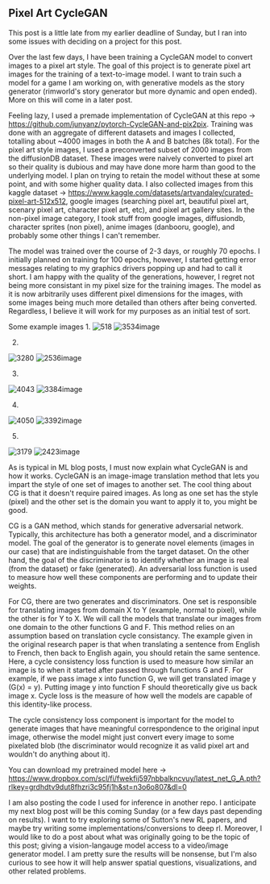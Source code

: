 ## Pixel Art CycleGAN

This post is a little late from my earlier deadline of Sunday, but I ran into some issues with deciding on a project for this post. 

Over the last few days, I have been training a CycleGAN model to convert images to a pixel art style. The goal of this project is to generate pixel art images for the training of a text-to-image model. I want to train such a model for a game I am working on, with generative models as the story generator (rimworld's story generator but more dynamic and open ended). More on this will come in a later post.

Feeling lazy, I used a premade implementation of CycleGAN at this repo -> https://github.com/junyanz/pytorch-CycleGAN-and-pix2pix. Training was done with an aggregate of different datasets and images I collected, totalling about ~4000 images in both the A and B batches (8k total). For the pixel art style images, I used a preconverted subset of 2000 images from the diffusionDB dataset. These images were naively converted to pixel art so their quality is dubious and may have done more harm than good to the underlying model. I plan on trying to retain the model without these at some point, and with some higher quality data. I also collected images from this kaggle dataset -> https://www.kaggle.com/datasets/artvandaley/curated-pixel-art-512x512, google images (searching pixel art, beautiful pixel art, scenary pixel art, character pixel art, etc), and pixel art gallery sites. In the non-pixel image category, I took stuff from google images, diffusiondb, character sprites (non pixel), anime images (danbooru, google), and probably some other things I can't remember. 

The model was trained over the course of 2-3 days, or roughly 70 epochs. I initially planned on training for 100 epochs, however, I started getting error messages relating to my graphics drivers popping up and had to call it short. I am happy with the quality of the generations, however, I regret not being more consistant in my pixel size for the training images. The model as it is now arbitrarily uses different pixel dimensions for the images, with some images being much more detailed than others after being converted. Regardless, I believe it will work for my purposes as an initial test of sort. 

Some example images 
1. 
![518](https://github.com/user-attachments/assets/32c294dc-72a8-450b-bd2d-d6409ed74ffd)
![3534image](https://github.com/user-attachments/assets/fd037d3f-196e-42ce-a613-86b0a19232d5)

2.
![3280](https://github.com/user-attachments/assets/65e28b8d-2648-4e23-890d-e9f45f2f0b5a)
![2536image](https://github.com/user-attachments/assets/1d4a5a28-ff3f-464f-84b9-4aaffef81ba5)

3.
![4043](https://github.com/user-attachments/assets/367f3eb9-fad9-4945-9f9d-0b078c7af328)
![3384image](https://github.com/user-attachments/assets/084d59a1-dc77-47c5-a2a1-653f03273a76)

4.
![4050](https://github.com/user-attachments/assets/a74b14d2-38c1-4a42-9f01-61ab82f0e891)
![3392image](https://github.com/user-attachments/assets/cfcc3b1a-625d-4454-a330-f9ecd3e8d684)

5.
![3179](https://github.com/user-attachments/assets/9499f0d1-f039-41a4-ac6c-c033746d35b3)
![2423image](https://github.com/user-attachments/assets/9e7bbdd1-dde7-40cd-8152-4cd0c3302790)

As is typical in ML blog posts, I must now explain what CycleGAN is and how it works. CycleGAN is an image-image translation method that lets you impart the style of one set of images to another set. The cool thing about CG is that it doesn't require paired images. As long as one set has the style (pixel) and the other set is the domain you want to apply it to, you might be good. 

CG is a GAN method, which stands for generative adversarial network. Typically, this architecture has both a generator model, and a discriminator model. The goal of the generator is to generate novel elements (images in our case) that are indistinguishable from the target dataset. On the other hand, the goal of the discriminator is to identify whether an image is real (from the dataset) or fake (generated). An adversarial loss function is used to measure how well these components are performing and to update their weights.

For CG, there are two generates and discriminators. One set is responsible for translating images from domain X to Y (example, normal to pixel), while the other is for Y to X. We will call the models that translate our images from one domain to the other functions G and F. This method relies on an assumption based on translation cycle consistancy. The example given in the original research paper is that when translating a sentence from English to French, then back to English again, you should retain the same sentence. Here, a cycle consistency loss function is used to measure how similar an image is to when it started after passed through functions G and F. For example, if we pass image x into function G, we will get translated image y (G(x) = y). Putting image y into function F should theoretically give us back image x. Cycle loss is the measure of how well the models are capable of this identity-like process. 

The cycle consistency loss component is important for the model to generate images that have meaningful correspondence to the original input image, otherwise the model might just convert every image to some pixelated blob (the discriminator would recognize it as valid pixel art and wouldn't do anything about it).

You can download my pretrained model here -> https://www.dropbox.com/scl/fi/fwekfij597nbbalkncvuy/latest_net_G_A.pth?rlkey=grdhdtv9dut8fhzri3c95fj1h&st=n3o6o807&dl=0

I am also posting the code I used for inference in another repo. I anticipate my next blog post will be this coming Sunday (or a few days past depending on results). I want to try exploring some of Sutton's new RL papers, and maybe try writing some implementations/conversions to deep rl. Moreover, I would like to do a post about what was originally going to be the topic of this post; giving a vision-langauge model access to a video/image generator model. I am pretty sure the results will be nonsense, but I'm also curious to see how it will help answer spatial questions, visualizations, and other related problems.  
